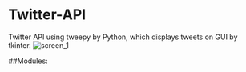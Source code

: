 # Twitter-API
Twitter API using tweepy by Python, which displays tweets on GUI by tkinter.
![screen_1](https://github.com/saurabhtakle/Twitter-API/blob/master/images/pg1.JPG?raw=true)

##Modules:
